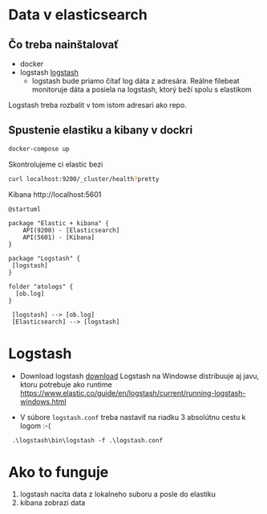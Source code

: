 # Data v elasticsearch

## Čo treba nainštalovať
 * docker
 * logstash [logstash](https://www.elastic.co/downloads/logstash)
   * logstash bude priamo čítať log dáta z adresára. Reálne filebeat monitoruje dáta a posiela na logstash, ktorý beží spolu s elastikom

Logstash treba rozbalit v tom istom adresari ako repo.

## Spustenie elastiku a kibany v dockri
```bash
docker-compose up
```

Skontrolujeme ci elastic bezi
```bash
curl localhost:9200/_cluster/health?pretty
```

Kibana http://localhost:5601

```plantuml
@startuml

package "Elastic + kibana" {
    API(9200) - [Elasticsearch]
    API(5601) - [Kibana]
}

package "Logstash" {
 [logstash]
}

folder "atologs" {
  [ob.log]
}

 [logstash] --> [ob.log]
 [Elasticsearch] --> [logstash]
```

# Logstash
 * Download logstash [download](https://www.elastic.co/downloads/logstash)
    Logstash na Windowse  distribuuje aj javu, ktoru potrebuje ako runtime https://www.elastic.co/guide/en/logstash/current/running-logstash-windows.html 

 * V súbore `logstash.conf` treba nastaviť na riadku 3 absolútnu cestu k logom :-( 

```
 .\logstash\bin\logstash -f .\logstash.conf
```


# Ako to funguje
1. logstash nacita data z lokalneho suboru a posle do elastiku
1. kibana zobrazi data
